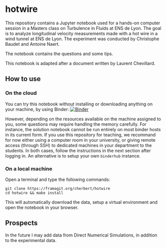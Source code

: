 # hotwire

This repository contains a Jupyter notebook used for a hands-on computer session in a Masters class on Turbulence in Fluids at ENS de Lyon.
The goal is to analyze longitudinal velocity measurements made with a hot wire in a wind tunnel at ENS de Lyon.
The experiment was conducted by Christophe Baudet and Antoine Naert.

The notebook contains the questions and some tips.

This notebook is adapted after a document written by Laurent Chevillard.

## How to use

### On the cloud

You can try this notebook without installing or downloading anything on your machine, by using Binder:
[![Binder](https://mybinder.org/badge_logo.svg)](https://mybinder.org/v2/git/https%3A%2F%2Fframagit.org%2Fcherbert%2Fhotwire)

However, depending on the resources available on the machine assigned to you, some questions may require handling the memory carefully.
For instance, the solution notebook cannot be run entirely on most binder hosts in its current form.
If you use this repository for teaching, we recommand for now either using a computer room in your university, or giving remote access (through SSH) to dedicated machines in your department to the students. In both cases, follow the instructions in the next section after logging in.
An alternative is to setup your own `binderhub` instance.

### On a local machine

Open a terminal and type the following commands:

```
git clone https://framagit.org/cherbert/hotwire
cd hotwire && make install
```

This will automatically download the data, setup a virtual environment and open the notebook in your browser.

## Prospects

In the future I may add data from Direct Numerical Simulations, in addition to the experimental data.
